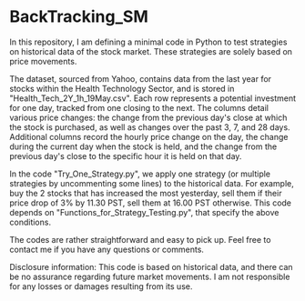 # BackTracking_SM

In this repository, I am defining a minimal code in Python to test strategies on historical data of the stock market.
These strategies are solely based on price movements.

The dataset, sourced from Yahoo, contains data from the last year for stocks within the Health Technology Sector, and is stored in "Health_Tech_2Y_1h_19May.csv". Each row represents a potential investment for one day, tracked from one closing to the next. The columns detail various price changes: the change from the previous day's close at which the stock is purchased, as well as changes over the past 3, 7, and 28 days. Additional columns record the hourly price change on the day, the change during the current day when the stock is held, and the change from the previous day's close to the specific hour it is held on that day.

In the code "Try_One_Strategy.py", we apply one strategy (or multiple strategies by uncommenting some lines) to the historical data. For example, buy the 2 stocks that has increased the most yesterday, sell them if their price drop of 3% by 11.30 PST, sell them at 16.00 PST otherwise.
This code depends on "Functions_for_Strategy_Testing.py", that specify the above conditions.

The codes are rather straightforward and easy to pick up. Feel free to contact me if you have any questions or comments.

Disclosure information:
This code is based on historical data, and there can be no assurance regarding future market movements. I am not responsible for any losses or damages resulting from its use.
